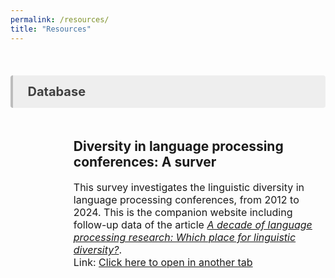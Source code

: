 ```yaml
---
permalink: /resources/
title: "Resources"
---
```


<style>
.item1 { grid-area: Image; }
.item2 { grid-area: Title; }
.item3 { grid-area: Description; }
.item3 { grid-area: Link; }

.grid-container {
  display: grid;
  grid-template-areas:
    'Image Title'
    'Image Description'
    'Image Link';
  grid-template-columns: 20% auto;
}


</style>
<br>

<p style="background-color:#eeeeee; color: #404040; border-left: solid #bcbcbc 4px; border-radius: 4px; padding:0.7em; font-size:20px"><b> &nbsp;&nbsp;Database</b></p>

<!-- Database Linguistic Diversity -->
<div class="grid-container">
  <div class="item1"><i class="fa-solid fa-chart-line fa-2xl" align="left" style="padding-right: 10px"></i></div>
  <div class="item2">
<h2>Diversity in language processing conferences: A surver</h2>
</div>
  <div class="item3" style="padding-top:1px; font-size:16px; font-color #bcbcbc:">
  This survey investigates the linguistic diversity in language processing conferences, from 2012 to 2024. This is the companion website including follow-up data of the article <i><a href = "https://doi.org/10.5070/G60111432", target = "_blank">A decade of language processing research: Which place for linguistic diversity?</a></i>.
  <div class="item4" style="font-size:16px">
  Link: <a href = "https://aymeric-collart.shinyapps.io/shinyapps_langconfdata_dashboard/" target = "_blank">Click here to open in another tab</a>
  </div>  
</div>